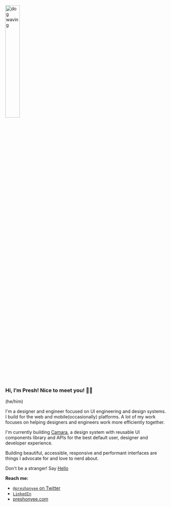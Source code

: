 <img width="30%" src="https://media.giphy.com/media/Wj7lNjMNDxSmc/giphy.gif" alt="dog waving" />

### Hi, I’m Presh! Nice to meet you! 👋🏾
(he/him)

I'm a designer and engineer focused on UI engineering and design systems. I build for the web and mobile(occasionally) platforms. A lot of my work focuses on helping designers and engineers work more efficiently together.

I'm currently building [Camara](https://www.camara.space), a design system with reusable UI components library and APIs for the best default user, designer and developer experience.

Building beautiful, accessible, responsive and performant interfaces are things I advocate for and love to nerd about.

Don't be a stranger! Say [Hello](https://mobile.twitter.com/preshonyee)

**Reach me:**
- [`@preshonyee` on Twitter](https://twitter.com/preshonyee)
- [`LinkedIn`](https://www.linkedin.com/in/preshonyee/)
- [preshonyee.com](https://preshonyee.com/)
